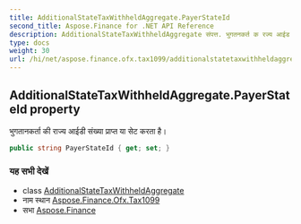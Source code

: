 ```yaml
---
title: AdditionalStateTaxWithheldAggregate.PayerStateId
second_title: Aspose.Finance for .NET API Reference
description: AdditionalStateTaxWithheldAggregate संपत्त. भुगतनकर्त क रज्य आईड संख्य प्रप्त य सेट करत है
type: docs
weight: 30
url: /hi/net/aspose.finance.ofx.tax1099/additionalstatetaxwithheldaggregate/payerstateid/
---
```

## AdditionalStateTaxWithheldAggregate.PayerStateId property

भुगतानकर्ता की राज्य आईडी संख्या प्राप्त या सेट करता है।

```csharp
public string PayerStateId { get; set; }
```

### यह सभी देखें

* class [AdditionalStateTaxWithheldAggregate](../)
* नाम स्थान [Aspose.Finance.Ofx.Tax1099](../../additionalstatetaxwithheldaggregate/)
* सभा [Aspose.Finance](../../../)


